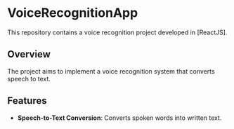 # VoiceRecognitionApp
This repository contains a voice recognition project developed in [ReactJS].

## Overview

The project aims to implement a voice recognition system that converts speech to text.

## Features

- **Speech-to-Text Conversion**: Converts spoken words into written text.
